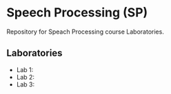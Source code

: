 Speech Processing (SP)
====

Repository for Speach Processing course Laboratories.

Laboratories
--------

- Lab 1: 
- Lab 2: 
- Lab 3: 
